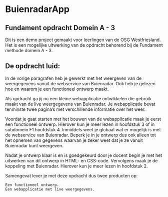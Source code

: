 # BuienradarApp

## Fundament opdracht Domein A - 3

Dit is een demo project gemaakt voor leerlingen van de OSG Westfriesland. Het is een mogelijke uitwerking van de opdracht behorend bij de Fundament methode domein  A - 3.

## De opdracht luid:

In de vorige paragrafen heb je gewerkt met het weergeven van de weergegevens vanuit de webservice van Buienradar. Ook heb je gelezen hoe en waarom je een functioneel ontwerp maakt.

Als opdracht ga jij nu een kleine webapplicatie ontwikkelen die gebruik maakt van de live weergegevens van Buienradar. Je webapplicatie bevat tenminste twee pagina’s met verschillende informatie over het weer.

Voordat je gaat starten met het bouwen van de webapplicatie maak je eerst een functioneel ontwerp. Hierover kun je meer lezen in hoofdstuk 3 of in subdomein F1 hoofdstuk 4. Inmiddels weet je globaal wat er mogelijk is met de webservice van Buienradar. Beperk je in je ontwerp dus ook alleen tot het opnemen van gegevens waarvan je zeker weet dat je ze vanuit Buienradar kunt weergeven.

Nadat je ontwerp klaar is en is goedgekeurd door je docent begin je met het uitwerken van dit ontwerp in HTML- en CSS-code. Vervolgens maak je de koppeling met Buienradar. Hierover kun je meer lezen in hoofdstuk 2.

Samengevat lever je met deze opdracht dus twee producten op:

    Een functioneel ontwerp.
    Een webapplicatie met live weergegevens.
